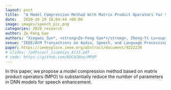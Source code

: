 ```yaml
---
layout: post
title:  "A Model Compression Method With Matrix Product Operators for Speech Enhancement"
date:   2020-10-19 18:04:44 +00:00
image: images/speech_pic.png
categories: 2020_research
author: Ze-Feng Gao
authors: "Xingwei Sun*, <strong>Ze-Feng Gao*</strong>, Zhong-Yi Lu<sup>#</sup>, Junfeng Li<sup>#</sup>, Yonghong Yan"
venue: "IEEE/ACM Transactions on Audio, Speech, and Language Processing 28, 2837-2847"
paper: https://ieeexplore.ieee.org/abstract/document/9222236
# slides: /pdfs/acl_liupeiyu_4113.pdf
# code: https://github.com/RUCAIBox/MPOP
---
```

In this paper, we propose a model compression method based on matrix product operators (MPO) to substantially reduce the number of parameters in DNN models for speech enhancement.